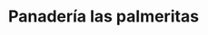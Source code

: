 ---
title: "Panadería las palmeritas"
url: /puerto-la-cruz/panaderia-las-palmeritas/
shop: Bäckerei
---